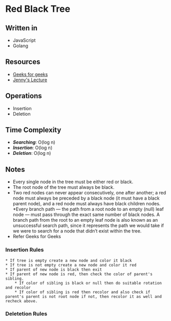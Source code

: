 # **Red Black Tree**

## Written in
* JavaScript
* Golang

## Resources
* [Geeks for geeks](https://www.geeksforgeeks.org/red-black-tree-set-1-introduction-2/) 
* [Jenny's Lecture](https://www.youtube.com/watch?v=3RQtq7PDHog&t=2s) 



## Operations
* Insertion 
* Deletion


## Time Complexity
* **_Searching_**: O(log n)
* **_Insertion_**: O(log n)
* **_Deletion_**: O(log n)

## Notes
* Every single node in the tree must be either red or black.
* The root node of the tree must always be black.
* Two red nodes can never appear consecutively, one after another; a red node must always be preceded by a black node (it must have a black parent node), and a red   node must always have black children nodes.
*Every branch path — the path from a root node to an empty (null) leaf node — must pass through the exact same number of black nodes. A branch path from the root to an empty leaf node is also known as an unsuccessful search path, since it represents the path we would take if we were to search for a node that didn’t exist within the tree.
* Refer Geeks for Geeks


### Insertion Rules 
    * If tree is empty create a new node and color it black
    * If tree is not empty create a new node and color it red
    * If parent of new node is black then exit
    * If parent of new node is red, then check the color of parent's sibling.
        * If color of sibling is black or null then do suitable rotation and recolor
        * If color of sibling is red then recolor and also check if parent's parent is not root node if not, then recolor it as well and recheck above.
### Deletetion Rules

